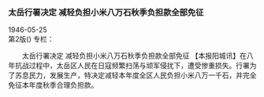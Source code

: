 ### 太岳行署决定  减轻负担小米八万石秋季负担款全部免征  

1946-05-25  
第2版()
专栏：

　　太岳行署决定
    减轻负担小米八万石秋季负担款全部免征
    【本报阳城讯】在八年抗战过程中，太岳区人民在日寇频繁扫荡与顽军侵扰下，遭受惨重损失。行署为了苏息民力，发展生产，特决定减轻本年度全区人民负担小米八万一千石，并完全免征本年度秋季合理负担款。  
